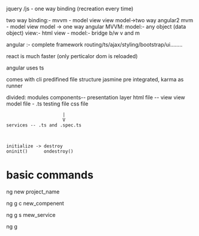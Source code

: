 jquery /js - one way binding (recreation every time)

two way binding:-
		mvvm - model view view model->two way  angular2
		mvm - model view model -> one way  angular
	MVVM:
		model:- any object (data object)
		view:- html 
		view - model:- bridge b/w v and m


angular :- complete framework
			routing/ts/ajax/styling/bootstrap/ui........

react is much faster (only perticalor dom is reloaded)

angular uses ts

comes with cli
predifined file structure
jasmine pre integrated, karma as runner

divided:
	modules
	components-- presentation layer 
				html file -- view
				view model file - .ts
				testing file
				css file

						 |
						 V			
	services -- .ts and .spec.ts  



	initialize -> destroy
	oninit()	  ondestroy()

	
# basic commands

ng new project_name

ng g c new_compenent

ng g s mew_service

ng g 	